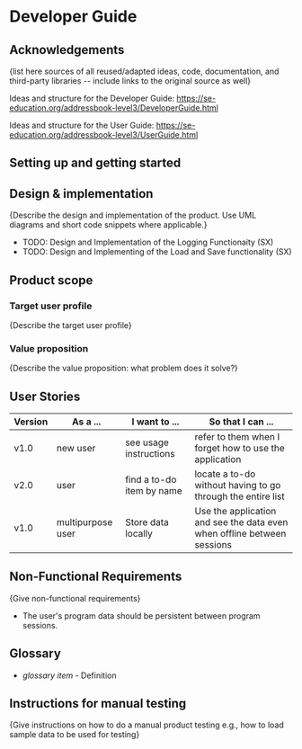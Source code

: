 # Developer Guide

## Acknowledgements

{list here sources of all reused/adapted ideas, code, documentation, and third-party libraries -- include links to the original source as well}

Ideas and structure for the Developer Guide: https://se-education.org/addressbook-level3/DeveloperGuide.html

Ideas and structure for the User Guide: https://se-education.org/addressbook-level3/UserGuide.html

## Setting up and getting started

## Design & implementation
{Describe the design and implementation of the product. Use UML diagrams and short code snippets where applicable.}
- TODO: Design and Implementation of the Logging Functionaity (SX)
- TODO: Design and Implementing of the Load and Save functionality (SX)


## Product scope
### Target user profile

{Describe the target user profile}

### Value proposition

{Describe the value proposition: what problem does it solve?}

## User Stories

|Version| As a ... | I want to ... | So that I can ...|
|--------|----------|---------------|------------------|
|v1.0|new user|see usage instructions|refer to them when I forget how to use the application|
|v2.0|user|find a to-do item by name|locate a to-do without having to go through the entire list|
|v1.0|multipurpose user|Store data locally|Use the application and see the data even when offline between sessions|

## Non-Functional Requirements
{Give non-functional requirements}
- The user's program data should be persistent between program sessions.

## Glossary

* *glossary item* - Definition

## Instructions for manual testing

{Give instructions on how to do a manual product testing e.g., how to load sample data to be used for testing}
